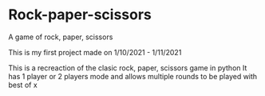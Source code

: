 # Rock-paper-scissors
A game of rock, paper, scissors

This is my first project made on 1/10/2021 - 1/11/2021

This is a recreaction of the clasic rock, paper, scissors game in python
It has 1 player or 2 players mode and allows multiple rounds to be played with best of x
